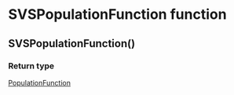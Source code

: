 SVSPopulationFunction function
==============================
SVSPopulationFunction()
-----------------------



### Return type

[PopulationFunction](../types/PopulationFunction.md)



